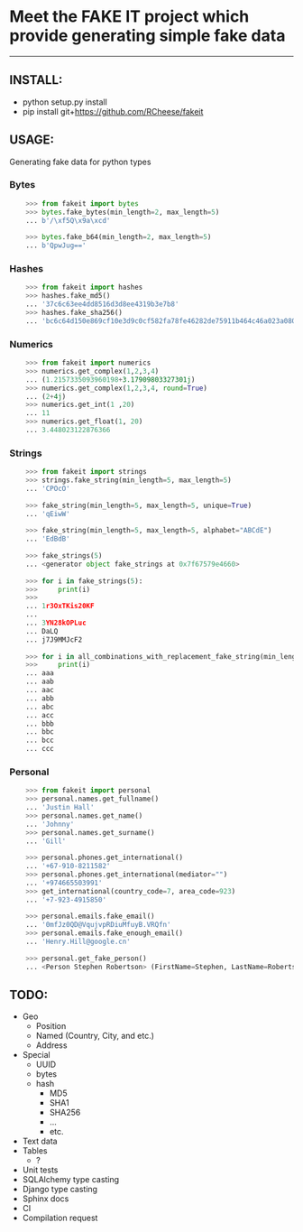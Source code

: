 # Meet the FAKE IT project which provide generating simple fake data

-----

## INSTALL:
- python setup.py install
- pip install git+https://github.com/RCheese/fakeit

## USAGE:
Generating fake data for python types

### Bytes
```python
    >>> from fakeit import bytes
    >>> bytes.fake_bytes(min_length=2, max_length=5)
    ... b'/\xf5Q\x9a\xcd'
    
    >>> bytes.fake_b64(min_length=2, max_length=5)
    ... b'QpwJug=='
```

### Hashes
```python
    >>> from fakeit import hashes
    >>> hashes.fake_md5()
    ... '37c6c63ee4dd8516d3d8ee4319b3e7b8'
    >>> hashes.fake_sha256()
    ... 'bc6c64d150e869cf10e3d9c0cf582fa78fe46282de75911b464c46a023a08038'
```

### Numerics
```python
    >>> from fakeit import numerics
    >>> numerics.get_complex(1,2,3,4)
    ... (1.2157335093960198+3.17909803327301j)
    >>> numerics.get_complex(1,2,3,4, round=True)
    ... (2+4j)
    >>> numerics.get_int(1 ,20)
    ... 11
    >>> numerics.get_float(1, 20)
    ... 3.448023122876366
```

### Strings
```python
    >>> from fakeit import strings
    >>> strings.fake_string(min_length=5, max_length=5)
    ... 'CPOcO'
    
    >>> fake_string(min_length=5, max_length=5, unique=True)
    ... 'qEiwW'
    
    >>> fake_string(min_length=5, max_length=5, alphabet="ABCdE")
    ... 'EdBdB'
    
    >>> fake_strings(5)
    ... <generator object fake_strings at 0x7f67579e4660>
    
    >>> for i in fake_strings(5):
    >>>     print(i)
    >>>
    ... 1r3OxTKis20KF
    ... 
    ... 3YN28kOPLuc
    ... DaLQ
    ... j7J9MMJcF2
    
    >>> for i in all_combinations_with_replacement_fake_string(min_length=3, max_length=3, alphabet="abc"):
    >>>     print(i)
    ... aaa
    ... aab
    ... aac
    ... abb
    ... abc
    ... acc
    ... bbb
    ... bbc
    ... bcc
    ... ccc
```

### Personal

```python
    >>> from fakeit import personal
    >>> personal.names.get_fullname()
    ... 'Justin Hall'
    >>> personal.names.get_name()
    ... 'Johnny'
    >>> personal.names.get_surname()
    ... 'Gill'
    
    >>> personal.phones.get_international()
    ... '+67-910-8211582'
    >>> personal.phones.get_international(mediator="")
    ... '+974665503991'
    >>> get_international(country_code=7, area_code=923)
    ... '+7-923-4915850'
    
    >>> personal.emails.fake_email()
    ... '0mfJz0QD@VqujvpRDiuMfuyB.VRQfn'
    >>> personal.emails.fake_enough_email()
    ... 'Henry.Hill@google.cn'
    
    >>> personal.get_fake_person()
    ... <Person Stephen Robertson> (FirstName=Stephen, LastName=Robertson, Email=Stephen.Robertson@whatsapp.net, Phone=+1-990-5674435)
```

## TODO:

- Geo
    - Position
    - Named (Country, City, and etc.)
    - Address
- Special
    - UUID
    - bytes
    - hash
        - MD5
        - SHA1
        - SHA256
        - ...
        - etc.
- Text data
- Tables
    - ?
- Unit tests
- SQLAlchemy type casting
- Django type casting
- Sphinx docs
- CI
- Compilation request
